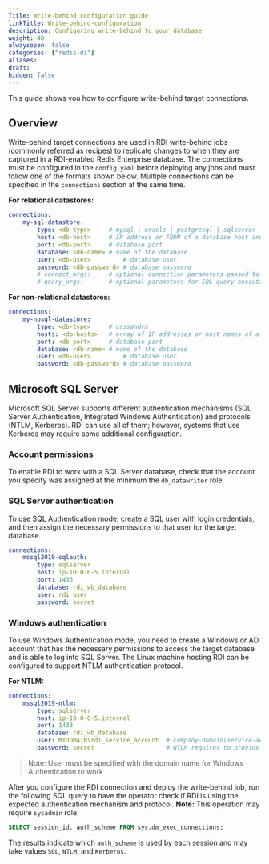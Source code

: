 ```yaml
---
Title: Write-behind configuration guide
linkTitle: Write-behind-configuration
description: Configuring write-behind to your database
weight: 40
alwaysopen: false
categories: ["redis-di"]
aliases: 
draft: 
hidden: false
---
```


This guide shows you how to configure write-behind target connections.

## Overview
Write-behind target connections are used in RDI write-behind jobs (commonly referred as recipes) to replicate changes to when they are captured in a RDI-enabled Redis Enterprise database. The connections must be configured in the `config.yaml` before deploying any jobs and must follow one of the formats shown below. Multiple connections can be specified in the `connections` section at the same time.

**For relational datastores:**
```yaml
connections:
    my-sql-datastore:
        type: <db-type>     # mysql | oracle | postgresql | sqlserver
        host: <db-host>     # IP address or FQDN of a database host and instance
        port: <db-port>     # database port
        database: <db-name> # name of the database
        user: <db-user>         # database user
        password: <db-password> # database password
        # connect_args:     # optional connection parameters passed to the driver - these are driver specific
        # query_args:       # optional parameters for SQL query execution - typically not required for RDI operation
```

**For non-relational datastores:**
```yaml
connections:
    my-nosql-datastore:
        type: <db-type>     # cassandra
        hosts: <db-hosts>   # array of IP addresses or host names of a datastore nodes
        port: <db-port>     # database port
        database: <db-name> # name of the database
        user: <db-user>         # database user
        password: <db-password> # database password
```

## Microsoft SQL Server

Microsoft SQL Server supports different authentication mechanisms (SQL Server Authentication, Integrated Windows Authentication) and protocols (NTLM,  Kerberos). RDI can use all of them; however, systems that use Kerberos may require some additional configuration.

### Account permissions

To enable RDI to work with a SQL Server database, check that the account you specify was assigned at the minimum the `db_datawriter` role.

### SQL Server authentication

To use SQL Authentication mode, create a SQL user with login credentials, and then assign the necessary permissions to that user for the target database.

```yaml
connections:
    mssql2019-sqlauth:
        type: sqlserver
        host: ip-10-0-0-5.internal
        port: 1433
        database: rdi_wb_database
        user: rdi_user
        password: secret
```

### Windows authentication

To use Windows Authentication mode, you need to create a Windows or AD account that has the necessary permissions to access the target database and is able to log into SQL Server. The Linux machine hosting RDI can be configured to support NTLM authentication protocol. 

**For NTLM:**
```yaml
connections:
    mssql2019-ntlm:
        type: sqlserver
        host: ip-10-0-0-5.internal
        port: 1433
        database: rdi_wb_database
        user: MYDOMAIN\rdi_service_account  # company-domain\service-account
        password: secret                    # NTLM requires to provide a password
```

> Note: User must be specified with the domain name for Windows Authentication to work

After you configure the RDI connection and deploy the write-behind job, run the following SQL query to have the operator check if RDI is using the expected authentication mechanism and protocol. **Note:** This operation may require `sysadmin` role.

```sql
SELECT session_id, auth_scheme FROM sys.dm_exec_connections;
```

The results indicate which `auth_scheme` is used by each session and may take values `SQL`, `NTLM`, and `Kerberos`.